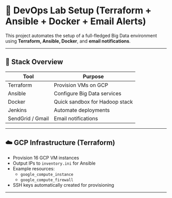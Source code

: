 # 🚀 DevOps Lab Setup (Terraform + Ansible + Docker + Email Alerts)

This project automates the setup of a full-fledged Big Data environment using **Terraform, Ansible, Docker**, and **email notifications**.

---

## 🧱 Stack Overview

| Tool       | Purpose                         |
|------------|----------------------------------|
| Terraform  | Provision VMs on GCP             |
| Ansible    | Configure Big Data services      |
| Docker     | Quick sandbox for Hadoop stack   |
| Jenkins    | Automate deployments             |
| SendGrid / Gmail | Email notifications        |

---

## ☁️ GCP Infrastructure (Terraform)

- Provision 16 GCP VM instances
- Output IPs to `inventory.ini` for Ansible
- Example resources:
  - `google_compute_instance`
  - `google_compute_firewall`
- SSH keys automatically created for provisioning

---

